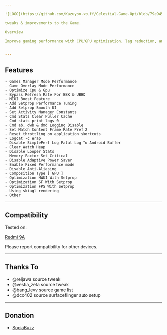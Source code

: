 ```yaml
---

![LOGO](https://github.com/Kazuyoo-stuff/Celestial-Game-Opt/blob/79e945d2cbb507542a88ddbacf14cd5cd3caa1f3/image/image.jpg)

tweaks & improvements to the Game.

Overview

Improve gaming performance with CPU/GPU optimization, lag reduction, and RAM optimization. Suitable for various games without manual settings.


---
```


## Features

```
- Games Manager Mode Performance
- Game Overlay Mode Performance
- Optimize Cpu & Gpu
- Bypass Refresh Rate For BBK & UBBK
- MIUI Boost Feature
- Add Setprop Performance Tuning
- Add Setprop Smooth UI
- Set Activity Manager Constants
- Cmd Stats Clear Puller Cache
- Cmd stats print logs 0
- Cmd ab, dwb & dmd Logging Disable
- Set Match Content Frame Rate Pref 2
- Reset throttling on application shortcuts
- Logcat -c Wrap
- Disable SimplePerf Log Fatal Log To Android Buffer
- Clear Watch Heap
- Disable Looper Stats
- Memory Factor Set Critical
- Disable Adaptive Power Saver
- Enable Fixed Performance mode
- Disable Anti-Aliasing
- Composition Type [ GPU ]
- Optimization HWUI With Setprop
- Optimization SF With Setprop
- Optimization FPS With Setprop
- Using skiagl rendering
- Other

```

---

## Compatibility

Tested on:

[Redmi 9A](https://m.gsmarena.com/xiaomi_redmi_9a-10279.php)


Please report compatibility for other devices.


---

## Thanks To

- @reljawa source tweak
- @vestia_zeta source tweak
- @bang_levv source game list
- @dcx402 source surfaceflinger auto setup

---

## Donation

- [SociaBuzz](https://sociabuzz.com/dikyganteng_/tribe)
